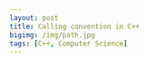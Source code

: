 ```yaml
---
layout: post
title: Calling convention in C++
bigimg: /img/path.jpg
tags: [C++, Computer Science]
---
```


